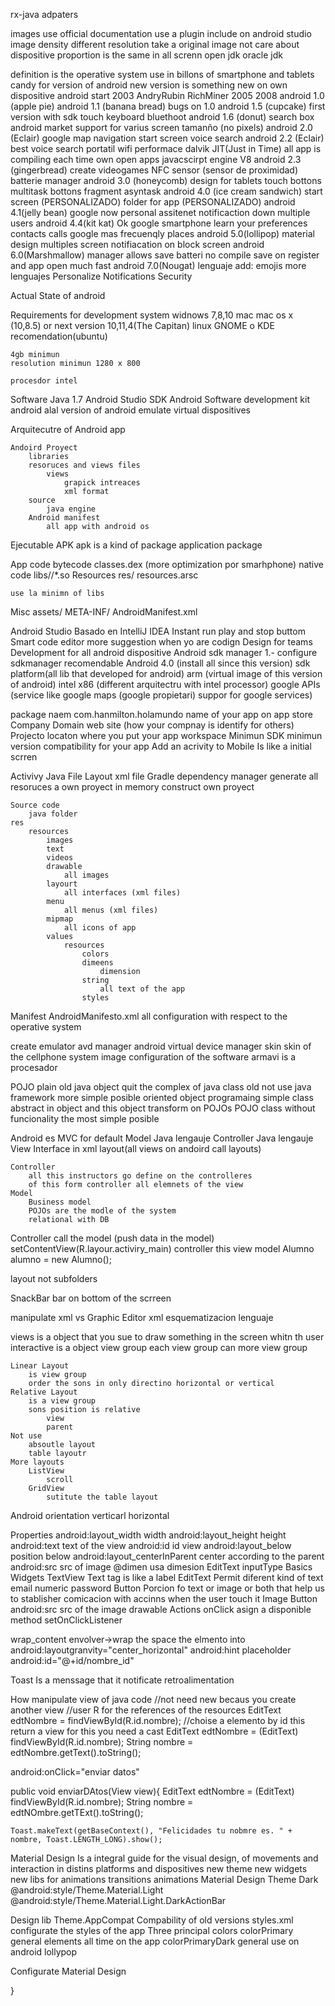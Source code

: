 rx-java
adpaters

images
	use official documentation
	use a plugin include on android studio
		image density
			different resolution take a original image
			not care about dispositive proportion is the same in all screnn
	open jdk
	oracle jdk


definition
	is the operative system use in billons of smartphone and tablets
candy for version of android
	new version is something new on own dispositive
android
	start 2003
		AndryRubin
		RichMiner
	2005 
	2008
		android 1.0 (apple pie)
		android 1.1 (banana bread) bugs on 1.0
		android 1.5 (cupcake) first version with sdk
			touch keyboard
			bluethoot
		android 1.6 (donut)
			search box
			android market
			support for varius screen tamanño
				(no pixels)
		android 2.0 (Eclair)
			google map navigation
			start screen 
			voice search
		android 2.2 (Eclair)
			best voice search
			portatil wifi
			performace 
				dalvik JIT(Just in Time)
					all app is compiling each time own open apps
					javacscirpt engine V8
		android 2.3 (gingerbread)
			create videogames
			NFC sensor (sensor de proximidad)
			batterie manager
		android 3.0 (honeycomb)
			design for tablets
			touch bottons
			multitask bottons
			fragment
			asyntask
		android 4.0 (ice cream sandwich)
			start screen (PERSONALIZADO)
			folder for app (PERSONALIZADO)
		android 4.1(jelly bean)
			google now
				personal assitenet
			notificaction down
			multiple users
		android 4.4(kit kat)
			Ok google
			smartphone learn your preferences
				contacts
				calls
				google mas
					frecuenqly places
		android 5.0(lollipop)
			material design
			multiples screen
			notifiacation on block screen
		android 6.0(Marshmallow)
			manager allows
			save batteri
				no compile save on register and app open much fast
		android  7.0(Nougat)
			lenguaje add:
				emojis
				more lenguajes
			Personalize Notifications
			Security

Actual State of android
	
Requirements for development system
	widnows
		7,8,10
	mac
		mac os x (10,8.5) or next version 10,11,4(The Capitan)
	linux
		GNOME o KDE 
			recomendation(ubuntu)

	4gb minimun
	resolution minimun 1280 x 800

	procesdor intel

Software
Java
	1.7
Android Studio
SDK Android
	Software development kit android
	alal version of android
	emulate virtual dispositives

Arquitecutre of Android app

	Andoird Proyect
		libraries
		resoruces and views files
			views
				grapick intreaces
				xml format
		source 
			java engine 
		Android manifest
			all app with android os

Ejecutable APK
	apk is a kind of package
	application package

App code
	bytecode
		classes.dex (more optimization por smarhphone)
	native code
		libs/<arch>/*.so
Resources
	res/
	resources.arsc

	use la minimn of libs 
Misc
	assets/
	META-INF/
	AndroidManifest.xml

Android Studio
	Basado en IntelliJ IDEA
		Instant run
			play and stop buttom
		Smart code editor
			more suggestion when yo are codign
		Design for teams
		Development for all android dispositive
Android sdk manager
	1.- configure
		sdkmanager
		recomendable 
			Android 4.0 (install all since this version)
			sdk platform(all lib that developed for android)
			arm (virtual image of this version of android)
			intel x86 (different arquitectru with intel processor)
			google APIs (service like google maps (google propietari) suppor for google services)

package naem 
	com.hanmilton.holamundo
		name of your app on app store
	Company Domain
		web site (how your compnay is identify for others)
Projecto locaton
	where you put your app
	workspace
Minimun SDK
	minimun version compatibility for your app
Add an acrivity to Mobile
	Is like a initial scrren 

Activivy
	Java File
	Layout
		xml file
Gradle
	dependency manager
	generate all resoruces a own proyect in memory
	construct own proyect

	Source code
		java folder
	res
		resources 
			images 
			text
			videos 
			drawable
				all images
			layourt
				all interfaces (xml files)
			menu
				all menus (xml files)
			mipmap
				all icons of app
			values
				resources
					colors
					dimeens
						dimension 
					string
						all text of the app
					styles

Manifest
	AndroidManifesto.xml
		all configuration with respect to the operative system

create emulator
	avd manager
		android virtual device manager
skin
	skin of the cellphone
system image
	configuration of the software
armavi 
	is a procesador

POJO
	plain old java object
	quit the complex of java class
	old
		not use java framework
		more simple posible
	oriented object programaing
	simple class abstract in object and this object transform on POJOs
	POJO class without funcionality the most simple posible

Android es MVC for default
	Model
		Java lengauje
	Controller
		Java lengauje
	View
		Interface in xml 
		layout(all views on andoird call layouts)

	Controller
		all this instructors go define on the controlleres
		of this form controller all elemnets of the view 
	Model
		Business model 
		POJOs are the modle of the system
		relational with DB

Controller
	call the model (push data in the model)
	setContentView(R.layour.activiry_main)
		controller this view
	model
		Alumno alumno = new Alumno();


layout
	not subfolders


SnackBar
	bar on bottom of the scrreen


manipulate xml vs Graphic Editor
	xml 
		esquematizacion lenguaje

views
	is a object that you sue to draw something in the screen whitn th user interactive
	is a object
view group
	each view group can more view group

	Linear Layout
		is view group
		order the sons in only directino horizontal or vertical
	Relative Layout
		is a view group
		sons position is relative 
			view
			parent
	Not use
		absoutle layout
		table layoutr
	More layouts
		ListView
			scroll
		GridView
			sutitute the table layout

Android orientation 
	verticarl
	horizontal

Properties
	android:layout_width
		width
	android:layout_height
		height
	android:text
		text of the view
	android:id
		id view
	android:layout_below
		position below
	android:layout_centerInParent
		center according to the parent
	android:src 
		src of image
	@dimen 
		usa dimesion
	EditText
		inputType
Basics Widgets
	TextView
		Text tag is like a label
	EditText
		Permit diferent kind of text
			email
			numeric
			password
Button 
	Porcion fo text or image or both that help us to stablisher comicacion with accinns when the user touch it
	Image Button
		android:src 
			src of the image
				drawable
	Actions
		onClick
			asign a disponible method
		setOnClickListener

wrap_content
	envolver->wrap
		the space the elmento into 
android:layoutgranvity="center_horizontal"
android:hint
	placeholder
android:id="@+id/nombre_id"

Toast
	Is a menssage that it notificate retroalimentation

How manipulate view of java code
	//not need new becaus you create another view 
	//user R for the references of the resources
	EditText edtNombre = findViewById(R.id.nombre); //choise a elemento by id this return a view for this you need a cast
	EditText edtNombre = (EditText) findViewById(R.id.nombre);
	String nombre = edtNombre.getText().toString();

android:onClick="enviar datos"

public void enviarDAtos(View view){
	EditText edtNombre = (EditText) findViewById(R.id.nombre);
	String nombre = edtNOmbre.getTExt().toString();

	Toast.makeText(getBaseContext(), "Felicidades tu nobmre es. " + nombre, Toast.LENGTH_LONG).show();

Material Design 
	Is a integral guide for the visual design, of movements and interaction in distins platforms and dispositives
	new theme
	new widgets
	new libs for animations
		transitions 
		animations
Material Design Theme
	Dark
	@android:style/Theme.Material.Light
	@android:style/Theme.Material.Light.DarkActionBar

Design lib
	Theme.AppCompat
		Compability of old versions
	styles.xml
		configurate the styles of the app
	Three principal colors
		colorPrimary
			general elements all time on the app
		colorPrimaryDark
			general use on android lollypop

Configurate Material Design 



}	


